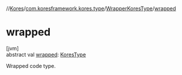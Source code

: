 //[Kores](../../../index.md)/[com.koresframework.kores.type](../index.md)/[WrapperKoresType](index.md)/[wrapped](wrapped.md)

# wrapped

[jvm]\
abstract val [wrapped](wrapped.md): [KoresType](../-kores-type/index.md)

Wrapped code type.
